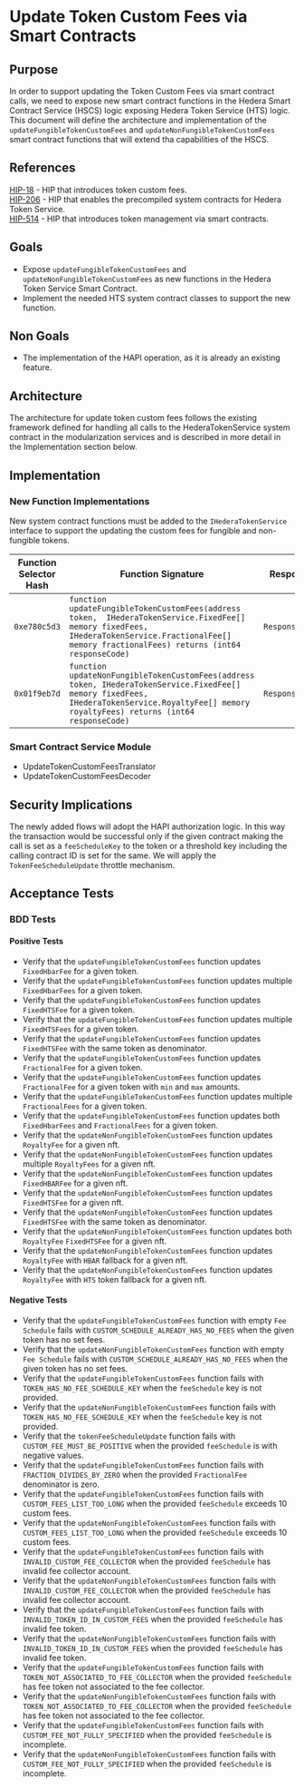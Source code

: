 # Update Token Custom Fees via Smart Contracts

## Purpose

In order to support updating the Token Custom Fees via smart contract calls, we need to expose new smart contract functions in the Hedera Smart Contract Service (HSCS) logic exposing Hedera Token Service (HTS) logic. This document will define the architecture and implementation of the `updateFungibleTokenCustomFees` and `updateNonFungibleTokenCustomFees` smart contract functions that will extend tha capabilities of the HSCS.

## References

[HIP-18](https://hips.hedera.com/hip/hip-18) - HIP that introduces token custom fees.\
[HIP-206](https://hips.hedera.com/hip/hip-206) - HIP that enables the precompiled system contracts for Hedera Token Service.\
[HIP-514](https://hips.hedera.com/hip/hip-514) - HIP that introduces token management via smart contracts.

## Goals

- Expose `updateFungibleTokenCustomFees` and `updateNonFungibleTokenCustomFees` as new functions in the Hedera Token Service Smart Contract.
- Implement the needed HTS system contract classes to support the new function.

## Non Goals

- The implementation of the HAPI operation, as it is already an existing feature.

## Architecture

The architecture for update token custom fees follows the existing framework defined for handling all calls to the HederaTokenService system contract in the modularization services and is described in more detail in the Implementation section below.

## Implementation

### New Function Implementations
New system contract functions must be added to the `IHederaTokenService` interface to support the updating the custom fees for fungible and non-fungible tokens.

| Function Selector Hash  | Function Signature                                    | Response                 |                                                                                                      | 
|-------------------------|-------------------------------------------------------|--------------------------|------------------------------------------------------------------------------------------------------|
| `0xe780c5d3`            | `function updateFungibleTokenCustomFees(address token,  IHederaTokenService.FixedFee[] memory fixedFees, IHederaTokenService.FractionalFee[] memory fractionalFees) returns (int64 responseCode)` | `ResponseCode`           | The response code from the call                                                                      |
| `0x01f9eb7d`            | `function updateNonFungibleTokenCustomFees(address token, IHederaTokenService.FixedFee[] memory fixedFees, IHederaTokenService.RoyaltyFee[] memory royaltyFees) returns (int64 responseCode)` | `ResponseCode`           | The response code from the call                                                                      |


### Smart Contract Service Module

- UpdateTokenCustomFeesTranslator
- UpdateTokenCustomFeesDecoder

## Security Implications

The newly added flows will adopt the HAPI authorization logic. In this way the transaction would be successful only if the given contract making the call is set as a `feeScheduleKey` to the token or a threshold key including the calling contract ID is set for the same.
We will apply the `TokenFeeScheduleUpdate` throttle mechanism.

## Acceptance Tests

### BDD Tests

#### Positive Tests

- Verify that the `updateFungibleTokenCustomFees` function updates `FixedHbarFee` for a given token.
- Verify that the `updateFungibleTokenCustomFees` function updates multiple `FixedHbarFees` for a given token.
- Verify that the `updateFungibleTokenCustomFees` function updates `FixedHTSFee` for a given token.
- Verify that the `updateFungibleTokenCustomFees` function updates multiple `FixedHTSFees` for a given token.
- Verify that the `updateFungibleTokenCustomFees` function updates `FixedHTSFee` with the same token as denominator.
- Verify that the `updateFungibleTokenCustomFees` function updates `FractionalFee` for a given token.
- Verify that the `updateFungibleTokenCustomFees` function updates `FractionalFee` for a given token with `min` and `max` amounts.
- Verify that the `updateFungibleTokenCustomFees` function updates multiple `FractionalFees` for a given token.
- Verify that the `updateFungibleTokenCustomFees` function updates both `FixedHbarFees` and `FractionalFees` for a given token.
- Verify that the `updateNonFungibleTokenCustomFees` function updates `RoyaltyFee` for a given nft.
- Verify that the `updateNonFungibleTokenCustomFees` function updates multiple `RoyaltyFees` for a given nft.
- Verify that the `updateNonFungibleTokenCustomFees` function updates `FixedHBARFee` for a given nft.
- Verify that the `updateNonFungibleTokenCustomFees` function updates `FixedHTSFee` for a given nft.
- Verify that the `updateNonFungibleTokenCustomFees` function updates `FixedHTSFee` with the same token as denominator.
- Verify that the `updateNonFungibleTokenCustomFees` function updates both `RoyaltyFee` `FixedHTSFee` for a given nft.
- Verify that the `updateNonFungibleTokenCustomFees` function updates `RoyaltyFee` with `HBAR` fallback for a given nft.
- Verify that the `updateNonFungibleTokenCustomFees` function updates `RoyaltyFee` with `HTS` token fallback for a given nft.

#### Negative Tests

- Verify that the `updateFungibleTokenCustomFees` function with empty `Fee Schedule` fails with `CUSTOM_SCHEDULE_ALREADY_HAS_NO_FEES` when the given token has no set fees.
- Verify that the `updateNonFungibleTokenCustomFees` function with empty `Fee Schedule` fails with `CUSTOM_SCHEDULE_ALREADY_HAS_NO_FEES` when the given token has no set fees.
- Verify that the `updateFungibleTokenCustomFees` function fails with `TOKEN_HAS_NO_FEE_SCHEDULE_KEY` when the `feeSchedule` key is not provided.
- Verify that the `updateNonFungibleTokenCustomFees` function fails with `TOKEN_HAS_NO_FEE_SCHEDULE_KEY` when the `feeSchedule` key is not provided.
- Verify that the `tokenFeeScheduleUpdate` function fails with `CUSTOM_FEE_MUST_BE_POSITIVE` when the provided `feeSchedule` is with negative values.
- Verify that the `updateFungibleTokenCustomFees` function fails with `FRACTION_DIVIDES_BY_ZERO` when the provided `FractionalFee` denominator is zero.
- Verify that the `updateFungibleTokenCustomFees` function fails with `CUSTOM_FEES_LIST_TOO_LONG` when the provided `feeSchedule` exceeds 10 custom fees.
- Verify that the `updateNonFungibleTokenCustomFees` function fails with `CUSTOM_FEES_LIST_TOO_LONG` when the provided `feeSchedule` exceeds 10 custom fees.
- Verify that the `updateFungibleTokenCustomFees` function fails with `INVALID_CUSTOM_FEE_COLLECTOR` when the provided `feeSchedule` has invalid fee collector account.
- Verify that the `updateNonFungibleTokenCustomFees` function fails with `INVALID_CUSTOM_FEE_COLLECTOR` when the provided `feeSchedule` has invalid fee collector account.
- Verify that the `updateFungibleTokenCustomFees` function fails with `INVALID_TOKEN_ID_IN_CUSTOM_FEES` when the provided `feeSchedule` has invalid fee token.
- Verify that the `updateNonFungibleTokenCustomFees` function fails with `INVALID_TOKEN_ID_IN_CUSTOM_FEES` when the provided `feeSchedule` has invalid fee token.
- Verify that the `updateFungibleTokenCustomFees` function fails with `TOKEN_NOT_ASSOCIATED_TO_FEE_COLLECTOR` when the provided `feeSchedule` has fee token not associated to the fee collector.
- Verify that the `updateNonFungibleTokenCustomFees` function fails with `TOKEN_NOT_ASSOCIATED_TO_FEE_COLLECTOR` when the provided `feeSchedule` has fee token not associated to the fee collector.
- Verify that the `updateFungibleTokenCustomFees` function fails with `CUSTOM_FEE_NOT_FULLY_SPECIFIED` when the provided `feeSchedule` is incomplete.
- Verify that the `updateNonFungibleTokenCustomFees` function fails with `CUSTOM_FEE_NOT_FULLY_SPECIFIED` when the provided `feeSchedule` is incomplete.

